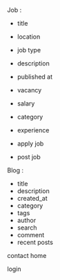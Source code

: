 Job :

- title
- location
- job type
- description
- published at
- vacancy
- salary
- category
- experience

- apply job
- post job

Blog :

- title
- description
- created_at
- category
- tags
- author
- search
- comment
- recent posts

contact
home

login
